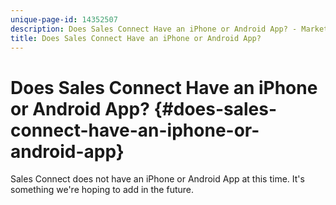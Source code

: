 ```yaml
---
unique-page-id: 14352507
description: Does Sales Connect Have an iPhone or Android App? - Marketo Docs - Product Documentation
title: Does Sales Connect Have an iPhone or Android App?
---
```


# Does Sales Connect Have an iPhone or Android App? {#does-sales-connect-have-an-iphone-or-android-app}

Sales Connect does not have an iPhone or Android App at this time. It's something we're hoping to add in the future.

